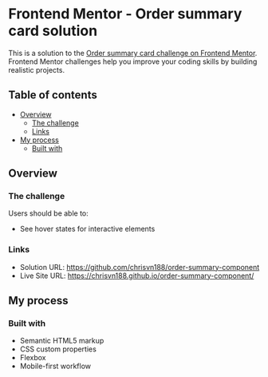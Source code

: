 # Frontend Mentor - Order summary card solution

This is a solution to the [Order summary card challenge on Frontend Mentor](https://www.frontendmentor.io/challenges/order-summary-component-QlPmajDUj). Frontend Mentor challenges help you improve your coding skills by building realistic projects.

## Table of contents

- [Overview](#overview)
  - [The challenge](#the-challenge)
  - [Links](#links)
- [My process](#my-process)
  - [Built with](#built-with)

## Overview

### The challenge

Users should be able to:

- See hover states for interactive elements

### Links

- Solution URL: https://github.com/chrisvn188/order-summary-component
- Live Site URL: https://chrisvn188.github.io/order-summary-component/

## My process

### Built with

- Semantic HTML5 markup
- CSS custom properties
- Flexbox
- Mobile-first workflow
